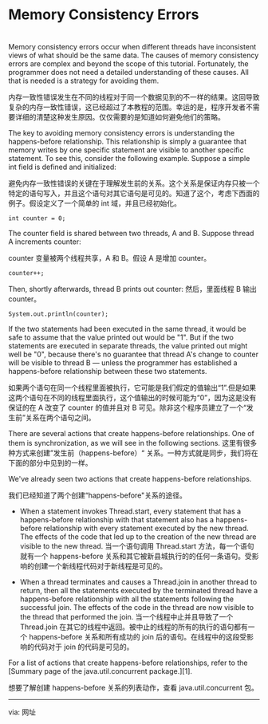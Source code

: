 Memory Consistency Errors
============================================================

# 

Memory consistency errors occur when different threads have inconsistent views of what should be the same data. The causes of memory consistency errors are complex and beyond the scope of this tutorial. Fortunately, the programmer does not need a detailed understanding of these causes. All that is needed is a strategy for avoiding them.

内存一致性错误发生在不同的线程对于同一个数据见到的不一样的结果。这回导致复杂的内存一致性错误，这已经超过了本教程的范围。幸运的是，程序开发者不需要详细的清楚这种发生原因。仅仅需要的是知道如何避免他们的策略。

The key to avoiding memory consistency errors is understanding the happens-before relationship. This relationship is simply a guarantee that memory writes by one specific statement are visible to another specific statement. To see this, consider the following example. Suppose a simple int field is defined and initialized:

避免内存一致性错误的关键在于理解发生前的关系。这个关系是保证内存只被一个特定的语句写入，并且这个语句对其它语句是可见的。知道了这个，考虑下西面的例子。假设定义了一个简单的 int 域，并且已经初始化。

```
int counter = 0;
```

The counter field is shared between two threads, A and B. Suppose thread A increments counter:

counter 变量被两个线程共享，A 和 B。假设 A 是增加 counter。

```
counter++;
```

Then, shortly afterwards, thread B prints out counter:
然后，里面线程 B 输出 counter。

```
System.out.println(counter);
```

If the two statements had been executed in the same thread, it would be safe to assume that the value printed out would be "1". But if the two statements are executed in separate threads, the value printed out might well be "0", because there's no guarantee that thread A's change to counter will be visible to thread B — unless the programmer has established a happens-before relationship between these two statements.

如果两个语句在同一个线程里面被执行，它可能是我们假定的值输出“1”.但是如果这两个语句在不同的线程里面执行，这个值输出的时候可能为“0”，因为这是没有保证的在 A 改变了 counter 的值并且对 B 可见。除非这个程序员建立了一个“发生前”关系在两个语句之间。

There are several actions that create happens-before relationships. One of them is synchronization, as we will see in the following sections.
这里有很多种方式来创建”发生前（happens-before）“ 关系。一种方式就是同步，我们将在下面的部分中见到的一样。

We've already seen two actions that create happens-before relationships.

我们已经知道了两个创建“happens-before"关系的途径。

*   When a statement invokes Thread.start, every statement that has a happens-before relationship with that statement also has a happens-before relationship with every statement executed by the new thread. The effects of the code that led up to the creation of the new thread are visible to the new thread.
    当一个语句调用 Thread.start 方法，每一个语句就有一个 happens-before 关系和其它被新县城执行的的任何一条语句。受影响的创建一个新线程代码对于新线程是可见的。

*   When a thread terminates and causes a Thread.join in another thread to return, then all the statements executed by the terminated thread have a happens-before relationship with all the statements following the successful join. The effects of the code in the thread are now visible to the thread that performed the join.
    当一个线程中止并且导致了一个 Thread.join 在其它的线程中返回。被中止的线程的所有的执行的语句都有一个 happens-before 关系和所有成功的 join 后的语句。在线程中的这段受影响的代码对于 join 的代码是可见的。

For a list of actions that create happens-before relationships, refer to the [Summary page of the java.util.concurrent package.][1].

想要了解创建 happens-before 关系的列表动作，查看 java.util.concurrent 包。

--------------------------------------------------------------------------------

via: 网址


[a]:
[1]:https://docs.oracle.com/javase/8/docs/api/java/util/concurrent/package-summary.html#MemoryVisibility
